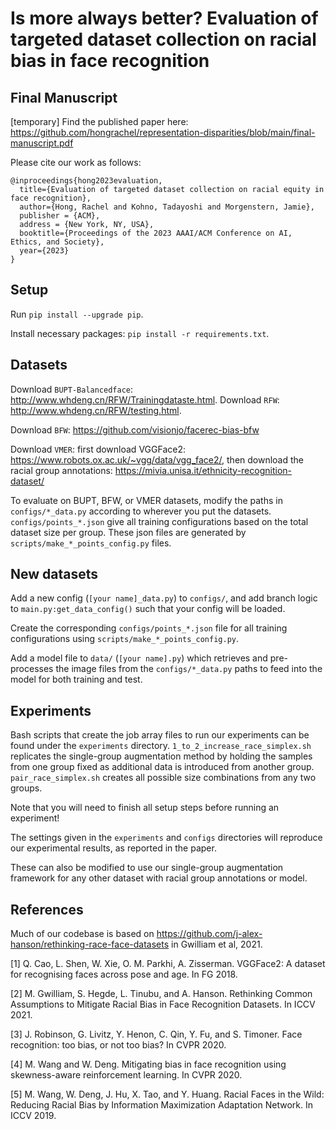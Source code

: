 # Is more always better? Evaluation of targeted dataset collection on racial bias in face recognition

## Final Manuscript

[temporary] Find the published paper here: https://github.com/hongrachel/representation-disparities/blob/main/final-manuscript.pdf

Please cite our work as follows:

```
@inproceedings{hong2023evaluation,
  title={Evaluation of targeted dataset collection on racial equity in face recognition},
  author={Hong, Rachel and Kohno, Tadayoshi and Morgenstern, Jamie},
  publisher = {ACM},
  address = {New York, NY, USA},
  booktitle={Proceedings of the 2023 AAAI/ACM Conference on AI, Ethics, and Society},
  year={2023}
}
```

## Setup

Run `pip install --upgrade pip`.

Install necessary packages: `pip install -r requirements.txt`.

## Datasets

Download `BUPT-Balancedface`: http://www.whdeng.cn/RFW/Trainingdataste.html.
Download `RFW`: http://www.whdeng.cn/RFW/testing.html.

Download `BFW`: https://github.com/visionjo/facerec-bias-bfw

Download `VMER`: first download VGGFace2: https://www.robots.ox.ac.uk/~vgg/data/vgg_face2/, then download the racial group annotations: https://mivia.unisa.it/ethnicity-recognition-dataset/

To evaluate on BUPT, BFW, or VMER datasets, modify the paths in `configs/*_data.py` according to wherever you put the datasets. `configs/points_*.json` give all training configurations based on the total dataset size per group. These json files are generated by `scripts/make_*_points_config.py` files.

## New datasets

Add a new config (`[your name]_data.py`) to `configs/`, and add branch logic to `main.py:get_data_config()` such that your config will be loaded.

Create the corresponding `configs/points_*.json` file for all training configurations using `scripts/make_*_points_config.py`.

Add a model file to `data/` (`[your name].py`) which retrieves and pre-processes the image files from the `configs/*_data.py` paths to feed into the model for both training and test.

## Experiments

Bash scripts that create the job array files to run our experiments can be found under the `experiments` directory. `1_to_2_increase_race_simplex.sh` replicates the single-group augmentation method by holding the samples from one group fixed as additional data is introduced from another group. `pair_race_simplex.sh` creates all possible size combinations from any two groups.

Note that you will need to finish all setup steps before running an experiment!

The settings given in the `experiments` and `configs` directories will reproduce our experimental results, as reported in the paper.

These can also be modified to use our single-group augmentation framework for any other dataset with racial group annotations or model.

## References

Much of our codebase is based on https://github.com/j-alex-hanson/rethinking-race-face-datasets in Gwilliam et al, 2021.

[1] Q. Cao, L. Shen, W. Xie, O. M. Parkhi, A. Zisserman. VGGFace2: A dataset for recognising faces across pose and age. In FG 2018.

[2] M. Gwilliam, S. Hegde, L. Tinubu, and A. Hanson. Rethinking Common Assumptions to Mitigate Racial Bias in Face Recognition Datasets. In ICCV 2021.

[3] J. Robinson, G. Livitz, Y. Henon, C. Qin, Y. Fu, and S. Timoner. Face recognition: too bias, or not too bias? In CVPR 2020.

[4] M. Wang and W. Deng. Mitigating bias in face recognition using skewness-aware reinforcement learning. In CVPR 2020.

[5] M. Wang, W. Deng, J. Hu, X. Tao, and Y. Huang. Racial Faces in the Wild: Reducing Racial Bias by Information Maximization Adaptation Network. In ICCV 2019.

